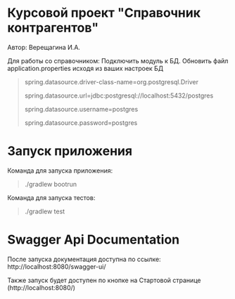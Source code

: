 # Курсовой проект "Справочник контрагентов"
Автор: Верещагина И.А.

Для работы со справочником:
Подключить модуль к БД. 
Обновить файл application.properties исходя из ваших настроек БД

>spring.datasource.driver-class-name=org.postgresql.Driver 
>
>spring.datasource.url=jdbc:postgresql://localhost:5432/postgres 
>
>spring.datasource.username=postgres 
>
>spring.datasource.password=postgres 

# Запуск приложения

Команда для запуска приложения:
>./gradlew bootrun 

Команда для запуска тестов:
>./gradlew test 

# Swagger Api Documentation
После запуска документация доступна по ссылке: http://localhost:8080/swagger-ui/

Также запуск будет доступен по кнопке на Стартовой странице (http://localhost:8080/)
